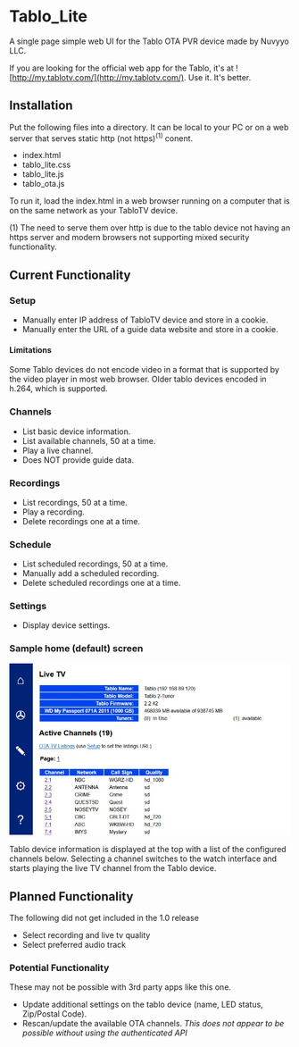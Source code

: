 # Tablo_Lite
A single page simple web UI for the Tablo OTA PVR device made by Nuvyyo LLC.

If you are looking for the official web app for the Tablo, it's at ![http://my.tablotv.com/](http://my.tablotv.com/). Use it. It's better.

## Installation

Put the following files into a directory. It can be local to your PC or on a web server that serves static http (not https)<sup>(1)</sup> conent.

* index.html
* tablo_lite.css
* tablo_lite.js
* tablo_ota.js

To run it, load the index.html in a web browser running on a computer that is on the same network as your TabloTV device.

(1) The need to serve them over http is due to the tablo device not having an https server and modern browsers not supporting mixed security functionality.

## Current Functionality

### Setup
- Manually enter IP address of TabloTV device and store in a cookie.
- Manually enter the URL of a guide data website and store in a cookie.

#### Limitations

Some Tablo devices do not encode video in a format that is supported by the video player in most web browser. Older tablo devices encoded in h.264, which is supported.

### Channels
- List basic device information.
- List available channels, 50 at a time.
- Play a live channel.
- Does NOT provide guide data.

### Recordings
- List recordings, 50 at a time.
- Play a recording.
- Delete recordings one at a time.

### Schedule
- List scheduled recordings, 50 at a time.
- Manually add a scheduled recording.
- Delete scheduled recordings one at a time.

### Settings
- Display device settings.

### Sample home (default) screen

![Tablo Lite Home screen - alpha](https://github.com/Epchk/Tablo_Lite/blob/main/screenshots/Home.jpg?raw=true)

Tablo device information is displayed at the top with a list of the configured channels below. Selecting a channel switches to the watch interface and starts playing the live TV channel from the Tablo device.

## Planned Functionality

The following did not get included in the 1.0 release
- Select recording and live tv quality
- Select preferred audio track

### Potential Functionality

These may not be possible with 3rd party apps like this one.

- Update additional settings on the tablo device (name, LED status, Zip/Postal Code).
- Rescan/update the available OTA channels. _This does not appear to be possible without using the authenticated API_
